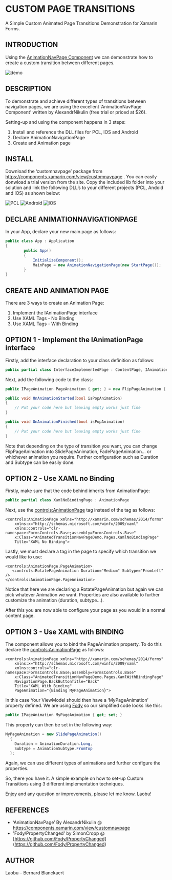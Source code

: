 # CUSTOM PAGE TRANSITIONS
A Simple Custom Animated Page Transitions Demonstration for Xamarin Forms.

## INTRODUCTION
Using the [AnimationNavPage Component](https://components.xamarin.com/view/customnavpage) we can demonstrate how to create a custom transition between different pages.

![demo](https://github.com/bbl-Laobu/AnimatedTransitionNavPageDemo/raw/master/demo.gif)

## DESCRIPTION
To demonstrate and achieve different types of transitions between navigation pages, we are using the excellent ‘AnimationNavPage Component’ written by AlexandrNikulin (free trial or priced at $26). 

Setting-up and using the component happens in 3 steps:	
1.	Install and reference the DLL files for PCL, IOS and Android
2.	Declare AnimationNavigationPage
3.	Create and Animation page


## INSTALL
Download the ‘customnavpage’ package from https://components.xamarin.com/view/customnavpage . You can easily donwload a trial version from the site. Copy the included lib folder into your solution and link the following DLL’s to your different projects (PCL, Andoid and IOS) as shown below:

![PCL](https://github.com/bbl-Laobu/AnimatedTransitionNavPageDemo/raw/master/PCLRef.png) ![Android](https://github.com/bbl-Laobu/AnimatedTransitionNavPageDemo/raw/master/AndroidRef.png) ![IOS](https://github.com/bbl-Laobu/AnimatedTransitionNavPageDemo/raw/master/IOSRef.png)

## DECLARE ANIMATIONNAVIGATIONPAGE
In your App, declare your new main page as follows:
```csharp  
public class App : Application
{
        public App()
        {
            InitializeComponent();
            MainPage = new AnimationNavigationPage(new StartPage());
        }
}
```
## CREATE AND ANIMATION PAGE
There are 3 ways to create an Animation Page:
1.	Implement the IAnimationPage interface
2.	Use XAML Tags - No Binding
3. 	Use XAML Tags - With Binding

## OPTION 1 - Implement the IAnimationPage interface
Firstly, add the interface declaration to your class definition as follows:
```csharp  
public partial class InterfaceImplementedPage : ContentPage, IAnimationPage 
```

Next, add the following code to the class:
```csharp  
public IPageAnimation PageAnimation { get; } = new FlipPageAnimation { Duration = AnimationDuration.Long, Subtype = AnimationSubtype.FromTop };

public void OnAnimationStarted(bool isPopAnimation)
{
	// Put your code here but leaving empty works just fine
}

public void OnAnimationFinished(bool isPopAnimation)
{
	// Put your code here but leaving empty works just fine
}
```

Note that depending on the type of transition you want, you can change FlipPageAnimation into SlidePageAnimation, FadePageAnimation… or whichever animation you require. Further configuration such as Duration and Subtype can be easily done.

## OPTION 2 - Use XAML no Binding 
Firstly, make sure that the code behind inherits from AnimationPage:
```csharp  
public partial class XamlNoBindingPage : AnimationPage
```

Next, use the <controls:AnimationPage> tag instead of the <ContentPage> tag as follows: 
```xaml  
<controls:AnimationPage xmlns="http://xamarin.com/schemas/2014/forms" 
    xmlns:x="http://schemas.microsoft.com/winfx/2009/xaml" 
    xmlns:controls="clr-namespace:FormsControls.Base;assembly=FormsControls.Base"
    x:Class="AnimatedTransitionNavPageDemo.Pages.XamlNoBindingPage" 
    Title="XAML No Binding">
```

Lastly, we must declare a tag in the page to specify which transition we would like to use:
```xaml
<controls:AnimationPage.PageAnimation>
   <controls:RotatePageAnimation Duration="Medium" Subtype="FromLeft" />
</controls:AnimationPage.PageAnimation>
```

Notice that here we are declaring a RotatePageAnimation but again we can pick whatever Animation we want. Properties are also available to further customize the animation (duration, subtype…).

After this you are now able to configure your page as you would in a normal content page.


## OPTION 3 - Use XAML with BINDING
The component allows you to bind the PageAnimation property. To do this declare the <controls:AnimationPage> as follows:
```xaml 
<controls:AnimationPage xmlns="http://xamarin.com/schemas/2014/forms" 
    xmlns:x="http://schemas.microsoft.com/winfx/2009/xaml" 
    xmlns:controls="clr-namespace:FormsControls.Base;assembly=FormsControls.Base"
    x:Class="AnimatedTransitionNavPageDemo.Pages.XamlWithBindingPage" 
    NavigationPage.BackButtonTitle="Back"
    Title="XAML With Binding"
    PageAnimation="{Binding MyPageAnimation}">
```

In this case Your ViewModel should then have a ‘MyPageAnimation’ property defined. We are using [Fody](https://github.com/Fody/PropertyChanged) so our simplified code looks like this:
```csharp 
public IPageAnimation MyPageAnimation { get; set; }
```

This property can then be set in the following way:
```csharp 
MyPageAnimation = new SlidePageAnimation()
  {
  	Duration = AnimationDuration.Long,
	Subtype = AnimationSubtype.FromTop
  };
```

Again, we can use different types of animations and further configure the properties.

So, there you have it. A simple example on how to set-up Custom Transitions using 3 different implementation techniques. 

Enjoy and any question or improvements, please let me know.
Laobu!

## REFERENCES
- ‘AnimationNavPage’ By AlexandrNikulin @ [https://components.xamarin.com/view/customnavpage   ](https://components.xamarin.com/view/customnavpage ) 
- 'Fody/PropertyChanged' by SimonCropp @ [https://github.com/Fody/PropertyChanged] (https://github.com/Fody/PropertyChanged)


## AUTHOR
Laobu – Bernard Blanckaert
